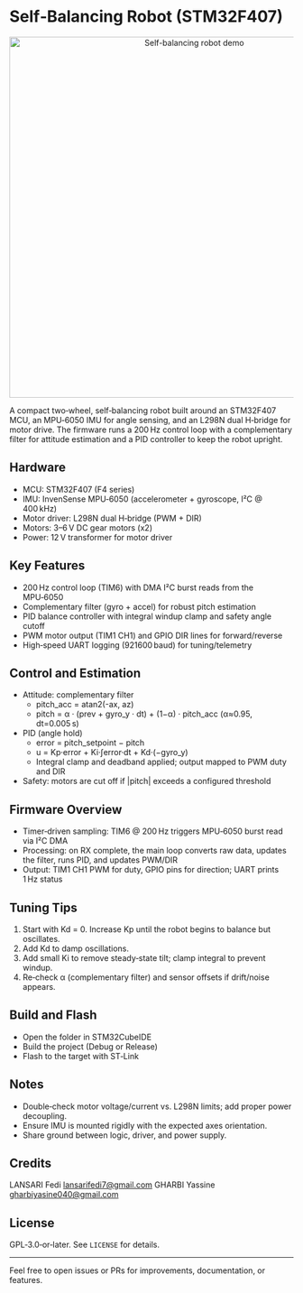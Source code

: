# Self‑Balancing Robot (STM32F407)

<p align="center">
  <!-- Replace the image below with your GIF/demo -->
  <img src="Balanded.gif" alt="Self-balancing robot demo" width="640" />
</p>

A compact two‑wheel, self‑balancing robot built around an STM32F407 MCU, an MPU‑6050 IMU for angle sensing, and an L298N dual H‑bridge for motor drive. The firmware runs a 200 Hz control loop with a complementary filter for attitude estimation and a PID controller to keep the robot upright.

## Hardware

- MCU: STM32F407 (F4 series)
- IMU: InvenSense MPU‑6050 (accelerometer + gyroscope, I²C @ 400 kHz)
- Motor driver: L298N dual H‑bridge (PWM + DIR)
- Motors: 3–6 V DC gear motors (x2)
- Power: 12 V transformer for motor driver

## Key Features

- 200 Hz control loop (TIM6) with DMA I²C burst reads from the MPU‑6050
- Complementary filter (gyro + accel) for robust pitch estimation
- PID balance controller with integral windup clamp and safety angle cutoff
- PWM motor output (TIM1 CH1) and GPIO DIR lines for forward/reverse
- High‑speed UART logging (921600 baud) for tuning/telemetry

## Control and Estimation

- Attitude: complementary filter
  - pitch_acc = atan2(-ax, az)
  - pitch = α · (prev + gyro_y · dt) + (1−α) · pitch_acc (α≈0.95, dt=0.005 s)
- PID (angle hold)
  - error = pitch_setpoint − pitch
  - u = Kp·error + Ki·∫error·dt + Kd·(−gyro_y)
  - Integral clamp and deadband applied; output mapped to PWM duty and DIR
- Safety: motors are cut off if |pitch| exceeds a configured threshold

## Firmware Overview

- Timer‑driven sampling: TIM6 @ 200 Hz triggers MPU‑6050 burst read via I²C DMA
- Processing: on RX complete, the main loop converts raw data, updates the filter, runs PID, and updates PWM/DIR
- Output: TIM1 CH1 PWM for duty, GPIO pins for direction; UART prints 1 Hz status

## Tuning Tips

1. Start with Kd = 0. Increase Kp until the robot begins to balance but oscillates.
2. Add Kd to damp oscillations.
3. Add small Ki to remove steady‑state tilt; clamp integral to prevent windup.
4. Re‑check α (complementary filter) and sensor offsets if drift/noise appears.

## Build and Flash

- Open the folder in STM32CubeIDE
- Build the project (Debug or Release)
- Flash to the target with ST‑Link

## Notes

- Double‑check motor voltage/current vs. L298N limits; add proper power decoupling.
- Ensure IMU is mounted rigidly with the expected axes orientation.
- Share ground between logic, driver, and power supply.

## Credits

LANSARI Fedi <lansarifedi7@gmail.com>
GHARBI Yassine <gharbiyasine040@gmail.com>

## License

GPL‑3.0‑or‑later. See `LICENSE` for details.

---

Feel free to open issues or PRs for improvements, documentation, or features.
